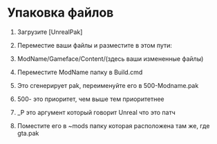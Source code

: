 # Упаковка файлов

1. Загрузите [UnrealPak]

2. Переместие ваши файлы и разместите в этом пути:

3. ModName/Gameface/Content/(здесь ваши измененные файлы)

4. Переместите ModName папку в Build.cmd

5. Это сгенерирует pak, переименуйте его в 500-Modname.pak

6. 500- это приоритет, чем выше тем приоритетнее

7. _P это аргумент который говорит Unreal что это патч

8. Поместите его в ~mods папку которая расположена там же, где gta.pak